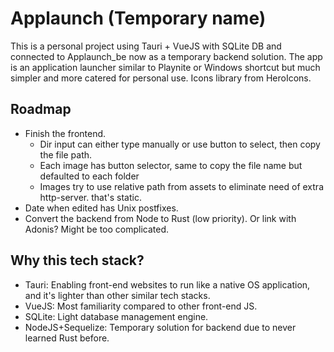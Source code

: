 # Applaunch (Temporary name)

This is a personal project using Tauri + VueJS with SQLite DB and connected to Applaunch_be now as a temporary backend solution. The app is an application launcher similar to Playnite or Windows shortcut but much simpler and more catered for personal use. Icons library from HeroIcons.

## Roadmap

- Finish the frontend.
  - Dir input can either type manually or use button to select, then copy the file path.
  - Each image has button selector, same to copy the file name but defaulted to each folder
  - Images try to use relative path from assets to eliminate need of extra http-server.
    that's static.
- Date when edited has Unix postfixes.
- Convert the backend from Node to Rust (low priority). Or link with Adonis? Might be too complicated.

## Why this tech stack?

- Tauri: Enabling front-end websites to run like a native OS application, and it's lighter than other similar tech stacks.
- VueJS: Most familiarity compared to other front-end JS.
- SQLite: Light database management engine.
- NodeJS+Sequelize: Temporary solution for backend due to never learned Rust before.
